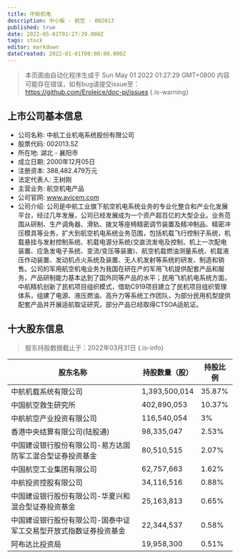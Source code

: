 ```yaml
---
title: 中航机电
description: 中小板 - 航空 - 002013
published: true
date: 2022-05-01T01:27:29.000Z
tags: stock
editor: markdown
dateCreated: 2022-01-01T00:00:00.000Z
---
```


> 本页面由自动化程序生成于 Sun May 01 2022 01:27:29 GMT+0800
> 内容可能存在错误，如有bug请提交issue至：https://github.com/Eroleice/doc-pi/issues
{.is-warning}

## 上市公司基本信息
- 公司名称: 中航工业机电系统股份有限公司
- 股票代码: 002013.SZ
- 所在地: 湖北 - 襄阳市
- 成立日期: 2000年12月05日
- 注册资本: 388,482.479万元
- 法定代表人: 王树刚
- 主营业务: 航空机电产品
- 公司官网: www.avicem.com
- 公司介绍: 公司是中航工业旗下航空机电系统业务的专业化整合和产业化发展平台，经过几年发展，公司已经发展成为一个资产超百亿的大型企业。业务范围从研制、生产调角器、滑轨、拨叉等座椅精密调节装置及精冲制品、精密冲压模具等业务，扩大到航空机电系统业务范围，包括机载飞行控制子系统，机载悬挂与发射控制系统、机载电源分系统(交直流发电及控制、机上一次配电装置、应急发电子系统、变流/变压等装置)、航空机载燃油测量系统、机载液压作动装置、发动机点火系统及装置、无人机发射等系统的研发、制造和销售。公司的军用航空机电业务为我国在研在产的军用飞机提供配套产品和服务，产品研制能力基本达到了国外同等产品的水平；民用飞机机电系统方面，中航精机创新了民机项目组织模式，借助C919项目建立了民机项目组织管理体系，组建了电源、液压燃油、高升力等系统工作团队，为部分民用机型提供配套产品并开展适航取证研究，部分产品已经取得CTSOA适航证。


## 十大股东信息
> 股东持股数据截止于：2022年03月31日
{.is-info}

| 股东名称 | 持股数量（股） | 持股比例 |
| --- | --- | --- |
| 中航机载系统有限公司 | 1,393,500,014 | 35.87% |
| 中国航空救生研究所 | 402,890,053 | 10.37% |
| 中航航空产业投资有限公司 | 116,540,054 | 3% |
| 香港中央结算有限公司(陆股通) | 98,335,047 | 2.53% |
| 中国建设银行股份有限公司-易方达国防军工混合型证券投资基金 | 80,510,515 | 2.07% |
| 中国航空工业集团有限公司 | 62,757,663 | 1.62% |
| 中航投资控股有限公司 | 34,116,516 | 0.88% |
| 中国建设银行股份有限公司-华夏兴和混合型证券投资基金 | 25,163,813 | 0.65% |
| 中国建设银行股份有限公司-国泰中证军工交易型开放式指数证券投资基金 | 22,344,537 | 0.58% |
| 阿布达比投资局 | 19,958,300 | 0.51% |




